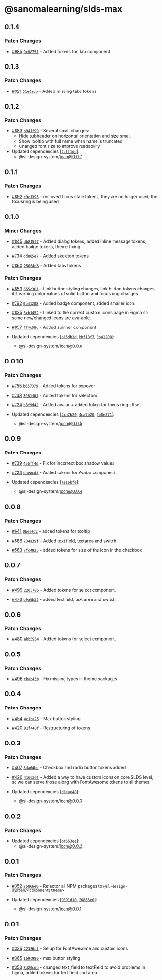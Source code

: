 # @sanomalearning/slds-max

## 0.1.4

### Patch Changes

- [#985](https://github.com/sl-design-system/components/pull/985) [`9c88751`](https://github.com/sl-design-system/components/commit/9c887516bacb0a335d8d2283e47d9a78f359a334) - Added tokens for Tab component

## 0.1.3

### Patch Changes

- [#921](https://github.com/sl-design-system/components/pull/921) [`31e6adb`](https://github.com/sl-design-system/components/commit/31e6adb4272490837d9adb4aec2343b960edd436) - Added missing tabs tokens

## 0.1.2

### Patch Changes

- [#883](https://github.com/sl-design-system/components/pull/883) [`b941f99`](https://github.com/sl-design-system/components/commit/b941f9943782a5a823bac0bf8433bb77c664e752) - Several small changes:
  - Hide subheader on horizontal orientation and size small.
  - Show tooltip with full name when name is truncated
  - Changed font size to improve readability
- Updated dependencies [[`2aff1dd`](https://github.com/sl-design-system/components/commit/2aff1dd7aa946cb2ee998d7d121ab585ca9ad39b)]:
  - @sl-design-system/icon@0.0.7

## 0.1.1

### Patch Changes

- [#892](https://github.com/sl-design-system/components/pull/892) [`c9c1395`](https://github.com/sl-design-system/components/commit/c9c1395c60eeb958dd25098e85c94818fac635bc) - removed focus state tokens, they are no longer used; the focusring is being used

## 0.1.0

### Minor Changes

- [#845](https://github.com/sl-design-system/components/pull/845) [`db815f7`](https://github.com/sl-design-system/components/commit/db815f7be2efe533d347c6508cc60a98dc459fd2) - Added dialog tokens, added inline message tokens, added badge tokens, theme fixing

- [#734](https://github.com/sl-design-system/components/pull/734) [`dd885e7`](https://github.com/sl-design-system/components/commit/dd885e7be09821cac9f66d60ef463017677703bc) - Added skeleton tokens

- [#860](https://github.com/sl-design-system/components/pull/860) [`25064d3`](https://github.com/sl-design-system/components/commit/25064d3adbcc324851768f1fe91637b98f2a702e) - Added tabs tokens

### Patch Changes

- [#853](https://github.com/sl-design-system/components/pull/853) [`555c301`](https://github.com/sl-design-system/components/commit/555c301f416a7a35dad4f167b21b91f0c735ce51) - Link button styling changes, link button tokens changes, itsLearning color values of solid button and focus ring changes

- [#792](https://github.com/sl-design-system/components/pull/792) [`0b41208`](https://github.com/sl-design-system/components/commit/0b41208f390b27e3738e0d81258abeaa18e19a0f) - Added badge component, added smaller icon.

- [#835](https://github.com/sl-design-system/components/pull/835) [`3cb1452`](https://github.com/sl-design-system/components/commit/3cb1452546a717f475c628077301ce218165cb9e) - Linked to the correct custom icons page in Figma so some new/changed icons are available.

- [#857](https://github.com/sl-design-system/components/pull/857) [`f74c08c`](https://github.com/sl-design-system/components/commit/f74c08ce722574ec4b14b80f300340bc34fc3160) - Added spinner component

- Updated dependencies [[`a05db1d`](https://github.com/sl-design-system/components/commit/a05db1dcc19153ce0c843782c6d5aff46a992acf), [`bbf18f7`](https://github.com/sl-design-system/components/commit/bbf18f7453debffe8f3bebf096a0552b8df60500), [`0b41208`](https://github.com/sl-design-system/components/commit/0b41208f390b27e3738e0d81258abeaa18e19a0f)]:
  - @sl-design-system/icon@0.0.6

## 0.0.10

### Patch Changes

- [#755](https://github.com/sl-design-system/components/pull/755) [`b657079`](https://github.com/sl-design-system/components/commit/b657079044ed53a9b49d4374a08bdc3a32179eeb) - Added tokens for popover

- [#748](https://github.com/sl-design-system/components/pull/748) [`3961d01`](https://github.com/sl-design-system/components/commit/3961d017961898dd5a2a951d31d4730d01e06bb9) - Added tokens for selectbox

- [#724](https://github.com/sl-design-system/components/pull/724) [`b3f9d42`](https://github.com/sl-design-system/components/commit/b3f9d42945c7b427105353ede3cf74ba3191792d) - Added avatar + added token for focus ring offset

- Updated dependencies [[`4ca7b20`](https://github.com/sl-design-system/components/commit/4ca7b20ee7d09ee2ccfcf2743fd48f00a8207e39), [`4ca7b20`](https://github.com/sl-design-system/components/commit/4ca7b20ee7d09ee2ccfcf2743fd48f00a8207e39), [`9b8e371`](https://github.com/sl-design-system/components/commit/9b8e371932fbe979f3250e07c605ad39239d4f82)]:
  - @sl-design-system/icon@0.0.5

## 0.0.9

### Patch Changes

- [#739](https://github.com/sl-design-system/components/pull/739) [`45bff4d`](https://github.com/sl-design-system/components/commit/45bff4d60a32f4d46d8c9c99200efeaa1be6a2f0) - Fix for incorrect box shadow values

- [#723](https://github.com/sl-design-system/components/pull/723) [`dae8cd3`](https://github.com/sl-design-system/components/commit/dae8cd300a29df1f52eb0560bfc79574424e2b72) - Added tokens for Avatar component

- Updated dependencies [[`a816bfe`](https://github.com/sl-design-system/components/commit/a816bfec8e3459cc3b12def88922a421345768f0)]:
  - @sl-design-system/icon@0.0.4

## 0.0.8

### Patch Changes

- [#641](https://github.com/sl-design-system/components/pull/641) [`0bee2dc`](https://github.com/sl-design-system/components/commit/0bee2dcaeff1b0648cfb2da397e7e8046007bea9) - added tokens for tooltip

- [#586](https://github.com/sl-design-system/components/pull/586) [`734a39f`](https://github.com/sl-design-system/components/commit/734a39fb38b83e307686e76ff39d191772dbb541) - Added text field, textarea and switch

- [#563](https://github.com/sl-design-system/components/pull/563) [`7fc4823`](https://github.com/sl-design-system/components/commit/7fc482392ab89ca8cb15f0c9254b6758f6171baa) - added tokens for size of the icon in the checkbox

## 0.0.7

### Patch Changes

- [#499](https://github.com/sl-design-system/components/pull/499) [`2203785`](https://github.com/sl-design-system/components/commit/22037855352e444362e42ebfebf9e6d1295bada1) - Added tokens for select component.

- [#478](https://github.com/sl-design-system/components/pull/478) [`b9a0b33`](https://github.com/sl-design-system/components/commit/b9a0b338b4e4047dbd809e501c163fa97a39130e) - added textfield, text area and switch

## 0.0.6

### Patch Changes

- [#480](https://github.com/sl-design-system/components/pull/480) [`abb5964`](https://github.com/sl-design-system/components/commit/abb5964e20773add8d8f7a2837bb3fc84018f9ac) - Added tokens for select component.

## 0.0.5

### Patch Changes

- [#496](https://github.com/sl-design-system/components/pull/496) [`cbab43b`](https://github.com/sl-design-system/components/commit/cbab43b434bd82ea4cacf490034960f554bccc28) - Fix missing types in theme packages

## 0.0.4

### Patch Changes

- [#454](https://github.com/sl-design-system/components/pull/454) [`4c1ba25`](https://github.com/sl-design-system/components/commit/4c1ba250a5b5edc65a74c47b9fbd869324791f17) - Max button styling

- [#420](https://github.com/sl-design-system/components/pull/420) [`81f448f`](https://github.com/sl-design-system/components/commit/81f448f5e00897ab4aac32961fe301f2657709a3) - Restructuring of tokens

## 0.0.3

### Patch Changes

- [#407](https://github.com/sl-design-system/components/pull/407) [`3da64be`](https://github.com/sl-design-system/components/commit/3da64be6a356b05ce8ff087f5ef9af15e85e7090) - Checkbox and radio button tokens added

- [#426](https://github.com/sl-design-system/components/pull/426) [`41663ef`](https://github.com/sl-design-system/components/commit/41663efecec6241a17aa262b4b8c7d52609f16dd) - Added a way to have custom icons on core SLDS level, so we can serve those along with FontAwesome tokens to all themes

- Updated dependencies [[`d0eae48`](https://github.com/sl-design-system/components/commit/d0eae48a112ec6c096ca6f3804cb248a390f04c8)]:
  - @sl-design-system/icon@0.0.3

## 0.0.2

### Patch Changes

- Updated dependencies [[`bf663ee`](https://github.com/sl-design-system/components/commit/bf663eecbb5e1607562c94058002569d481298eb)]:
  - @sl-design-system/icon@0.0.2

## 0.0.1

### Patch Changes

- [#352](https://github.com/sl-design-system/components/pull/352) [`26866e0`](https://github.com/sl-design-system/components/commit/26866e0eda550e6c17f37f0e9cb6a9d4302c06bb) - Refactor all NPM packages to `@sl-design-system/<component|theme>`

- Updated dependencies [[`9391d10`](https://github.com/sl-design-system/components/commit/9391d109252e5038e7eae7d8b42e305a49ef8e9f), [`26866e0`](https://github.com/sl-design-system/components/commit/26866e0eda550e6c17f37f0e9cb6a9d4302c06bb)]:
  - @sl-design-system/icon@0.0.1

## 0.0.1

### Patch Changes

- [#326](https://github.com/sl-design-system/components/pull/326) [`22336cf`](https://github.com/sl-design-system/components/commit/22336cf0935399d3e50306e1a9cfcc0d1d2f8b5d) - Setup for FontAwesome and custom icons

- [#365](https://github.com/sl-design-system/components/pull/365) [`1b9c980`](https://github.com/sl-design-system/components/commit/1b9c980ccf949db4dc8e2d41554d73be7683d358) - max button styling

- [#353](https://github.com/sl-design-system/components/pull/353) [`8d20cdb`](https://github.com/sl-design-system/components/commit/8d20cdbf6f0c592dd675767305de3191c6064798) - changed text_field to textField to avoid problems in figma, added tokens for text field and area
